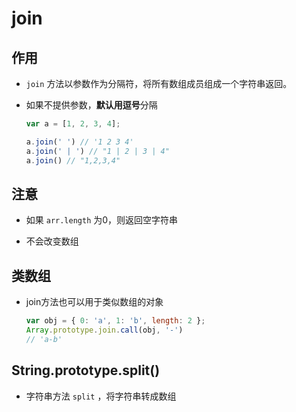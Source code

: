 # join

## 作用

  - `join` 方法以参数作为分隔符，将所有数组成员组成一个字符串返回。

  - 如果不提供参数，**默认用逗号**分隔

    ```javascript
    var a = [1, 2, 3, 4];

    a.join(' ') // '1 2 3 4'
    a.join(' | ') // "1 | 2 | 3 | 4"
    a.join() // "1,2,3,4"
    ```

## 注意

  - 如果 `arr.length` 为0，则返回空字符串

  - 不会改变数组

## 类数组

  - join方法也可以用于类似数组的对象

    ```javascript
    var obj = { 0: 'a', 1: 'b', length: 2 };
    Array.prototype.join.call(obj, '-')
    // 'a-b'
    ```

## String.prototype.split()

  - 字符串方法 `split` ，将字符串转成数组
